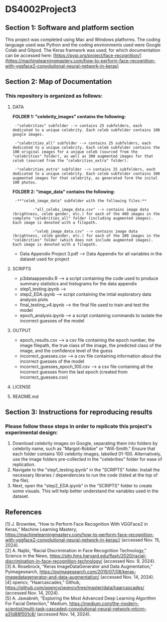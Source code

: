 # DS4002Project3

## Section 1: Software and platform section

This project was completed using Mac and Windows platforms. The coding language used was Python and the coding environments used were Google Colab and Gitpod. The Keras framwork was used, for which documentation can be accessed here: [https://pypi.org/project/face-recognition/](https://machinelearningmastery.com/how-to-perform-face-recognition-with-vggface2-convolutional-neural-network-in-keras)

## Section 2: Map of Documentation
### This repository is organized as follows:
1. DATA

    **FOLDER 1: "celebrity_images" contains the following:**

        -"celebrities" subfolder --> contains 25 subfolders, each dedicated to a unique celebrity. Each celeb subfolder contains 100 google images.

        -"celebrities_all" subfolder --> contains 25 subfolders, each dedicated to a unique celebrity. Each celeb subfolder contains the 100 original images for a unique celeb (sourced from the "celebrities" folder), as well as 300 augmented images for that celeb (sourced from the "celebrities_extra" folder).

        -"celebrities_extra" subfolder --> contains 25 subfolders, each dedicated to a unique celebrity. Each celeb subfolder contains 300 augmented images for that celebrity, as generated form the inital 100 photos.


    **FOLDER 2: "image_data" contains the following:**

        -**"celeb_image_data" subfolder with the following files:**

                -"all_celebs_image_data.csv" --> contains image data (brightness, celeb gender, etc.) for each of the 400 images in the complete "celebrities_all" folder (including augmented images). Each image is denoted with a filepath.

                -"celeb_image_data.csv" --> contains image data (brightness, celeb gender, etc.) for each of the 100 images in the "celebrities" folder (which does not include augmented images). Each image is denoted with a filepath.
    
    
    - Data Appendix Project 3.pdf --> Data Appendix for all variables in the dataset used for project
      
2. SCRIPTS
    - p3dataappendix.R --> a script containing the code used to produce summary statistics and histograms for the data appendix
    - step1_testing.ipynb --> 
    - step2_EDA.ipynb --> script containing the intial exploratory data analysis plots
    - final_testing_v4.ipynb --> the final file used to train and test the model
    - epoch_analysis.ipynb --> a script containing commands to isolate the incorrect guesses of the model 

3. OUTPUT
    - epoch_results.csv --> a csv file containing the epoch number, the image filepath, the true class of the image, the predicted class of the image, and the confidence level of the guess
    - incorrect_guesses.csv --> a csv file containing information about the incorrect guesses of the model
    - incorrect_guesses_epoch_100.csv --> a csv file containing all the incorrect guesses from the last epoch (created from incorrect_guesses.csv)

      
5. LICENSE
6. README.md
  
## Section 3: Instructions for reproducing results

### Please follow these steps in order to replicate this project's experimental design:

1. Download celebrity images on Google, separating them into folders by celebrity name, such as "Margot-Robbie" or "Will-Smith." Ensure that each folder contains 100 celebrity images, labelled 01-100. Alternatively, use the image folders pre-collected in the "celebrities" folder for ease of replication.
2. Navigate to the "step1_testing.ipynb" in the "SCRIPTS" folder. Install the necessary libraries / dependencies to run the code (listed at the top of the file).
3. Next, open the "step2_EDA.ipynb" in the "SCRIPTS" folder to create some visuals. This will help better understand the variables used in the dataset.

## References
[1] 	J. Brownlee, “How to Perform Face Recognition With VGGFace2 in Keras,” Machine Learning Mastery, https://machinelearningmastery.com/how-to-perform-face-recognition-with-vggface2-convolutional-neural-network-in-keras// (accessed Nov. 15, 2024).   
[2]	A. Najibi, “Racial Discrimination in Face Recognition Technology,” Science in the News, https://sitn.hms.harvard.edu/flash/2020/racial-discrimination-in-face-recognition-technology/ (accessed Nov. 9, 2024).   
[3]	A. Rosebrock, “Keras ImageDataGenerator and Data Augmentation,” Pyimagesearch, https://pyimagesearch.com/2019/07/08/keras-imagedatagenerator-and-data-augmentation/ (accessed Nov. 14, 2024).   
[4]	opencv, “Haarcascades,” Github, https://github.com/opencv/opencv/tree/master/data/haarcascades/ (accessed Nov. 14, 2024).   
[5]	A. Jawabreh, “Exploring the Most Advanced Deep Learning Algorithm For Facial Detection,” Medium, ​​https://medium.com/the-modern-scientist/multi-task-cascaded-convolutional-neural-network-mtcnn-a31d88f501c8/ (accessed Nov. 14, 2024).   

